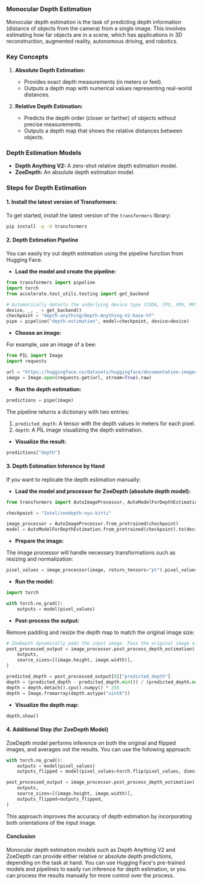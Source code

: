 ### Monocular Depth Estimation

Monocular depth estimation is the task of predicting depth information (distance of objects from the camera) from a single image. This involves estimating how far objects are in a scene, which has applications in 3D reconstruction, augmented reality, autonomous driving, and robotics.

### Key Concepts

1. **Absolute Depth Estimation:**
   - Provides exact depth measurements (in meters or feet).
   - Outputs a depth map with numerical values representing real-world distances.

2. **Relative Depth Estimation:**
   - Predicts the depth order (closer or farther) of objects without precise measurements.
   - Outputs a depth map that shows the relative distances between objects.

### Depth Estimation Models
- **Depth Anything V2:** A zero-shot relative depth estimation model.
- **ZoeDepth:** An absolute depth estimation model.

### Steps for Depth Estimation

#### 1. Install the latest version of Transformers:

To get started, install the latest version of the `transformers` library:

```bash
pip install -q -U transformers
```

#### 2. Depth Estimation Pipeline

You can easily try out depth estimation using the pipeline function from Hugging Face.

- **Load the model and create the pipeline:**

```python
from transformers import pipeline
import torch
from accelerate.test_utils.testing import get_backend

# Automatically detects the underlying device type (CUDA, CPU, XPU, MPS, etc.)
device, _, _ = get_backend()
checkpoint = "depth-anything/Depth-Anything-V2-base-hf"
pipe = pipeline("depth-estimation", model=checkpoint, device=device)
```

- **Choose an image:**

For example, use an image of a bee:

```python
from PIL import Image
import requests

url = "https://huggingface.co/datasets/huggingface/documentation-images/resolve/main/bee.jpg"
image = Image.open(requests.get(url, stream=True).raw)
```

- **Run the depth estimation:**

```python
predictions = pipe(image)
```

The pipeline returns a dictionary with two entries:
1. `predicted_depth`: A tensor with the depth values in meters for each pixel.
2. `depth`: A PIL image visualizing the depth estimation.

- **Visualize the result:**

```python
predictions["depth"]
```

#### 3. Depth Estimation Inference by Hand

If you want to replicate the depth estimation manually:

- **Load the model and processor for ZoeDepth (absolute depth model):**

```python
from transformers import AutoImageProcessor, AutoModelForDepthEstimation

checkpoint = "Intel/zoedepth-nyu-kitti"

image_processor = AutoImageProcessor.from_pretrained(checkpoint)
model = AutoModelForDepthEstimation.from_pretrained(checkpoint).to(device)
```

- **Prepare the image:**

The image processor will handle necessary transformations such as resizing and normalization:

```python
pixel_values = image_processor(image, return_tensors="pt").pixel_values.to(device)
```

- **Run the model:**

```python
import torch

with torch.no_grad():
    outputs = model(pixel_values)
```

- **Post-process the output:**

Remove padding and resize the depth map to match the original image size:

```python
# ZoeDepth dynamically pads the input image. Pass the original image size to resize it.
post_processed_output = image_processor.post_process_depth_estimation(
    outputs,
    source_sizes=[(image.height, image.width)],
)

predicted_depth = post_processed_output[0]["predicted_depth"]
depth = (predicted_depth - predicted_depth.min()) / (predicted_depth.max() - predicted_depth.min())
depth = depth.detach().cpu().numpy() * 255
depth = Image.fromarray(depth.astype("uint8"))
```

- **Visualize the depth map:**

```python
depth.show()
```

#### 4. Additional Step (for ZoeDepth Model)

ZoeDepth model performs inference on both the original and flipped images, and averages out the results. You can use the following approach:

```python
with torch.no_grad():
    outputs = model(pixel_values)
    outputs_flipped = model(pixel_values=torch.flip(pixel_values, dims=[3]))

post_processed_output = image_processor.post_process_depth_estimation(
    outputs,
    source_sizes=[(image.height, image.width)],
    outputs_flipped=outputs_flipped,
)
```

This approach improves the accuracy of depth estimation by incorporating both orientations of the input image.

#### Conclusion

Monocular depth estimation models such as Depth Anything V2 and ZoeDepth can provide either relative or absolute depth predictions, depending on the task at hand. You can use Hugging Face's pre-trained models and pipelines to easily run inference for depth estimation, or you can process the results manually for more control over the process.